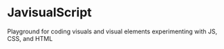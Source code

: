 # JavisualScript

Playground for coding visuals and visual elements experimenting with JS, CSS, and HTML
